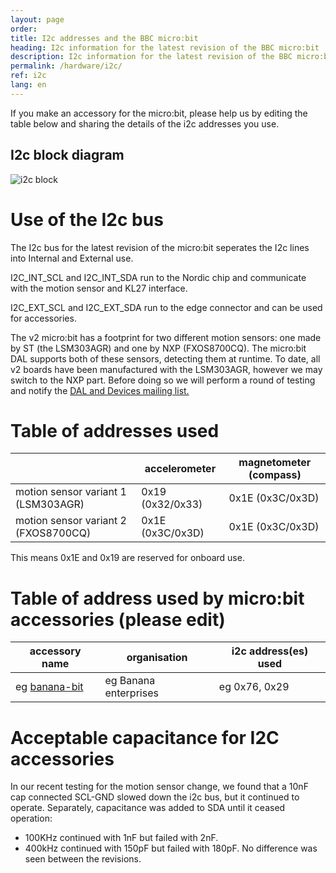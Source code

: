 ```yaml
---
layout: page
order:
title: I2c addresses and the BBC micro:bit
heading: I2c information for the latest revision of the BBC micro:bit
description: I2c information for the latest revision of the BBC micro:bit
permalink: /hardware/i2c/
ref: i2c
lang: en
---
```


If you make an accessory for the micro:bit, please help us by editing the table below and sharing the details of the i2c addresses you use.

## I2c block diagram
![i2c block](/docs/hardware/assets/i2c-block.svg)

# Use of the  I2c bus

The I2c bus for the latest revision of the micro:bit seperates the I2c lines into Internal and External use. 

I2C_INT_SCL and I2C_INT_SDA run to the Nordic chip and communicate with the motion sensor and KL27 interface.

I2C_EXT_SCL and I2C_EXT_SDA run to the edge connector and can be used for accessories.

The v2 micro:bit has a footprint for two different motion sensors: one made by ST (the LSM303AGR) and one by NXP (FXOS8700CQ). The micro:bit DAL supports both of these sensors, detecting them at runtime. To date, all v2 boards have been manufactured with the LSM303AGR, however we may switch to the NXP part. Before doing so we will perform a round of testing and notify the [DAL and Devices mailing list.](http://eepurl.com/dyRx-v)

# Table of addresses used

|                     | accelerometer    | magnetometer (compass) |
|---------------------|------------------|------------------------|
| motion sensor variant 1 (LSM303AGR) | 0x19 (0x32/0x33) | 0x1E (0x3C/0x3D)  |
| motion sensor variant 2 (FXOS8700CQ) | 0x1E (0x3C/0x3D) | 0x1E (0x3C/0x3D) |

This means 0x1E and 0x19 are reserved for onboard use.

# Table of address used by micro:bit accessories (please edit)

| accessory name | organisation | i2c address(es) used | 
|----------------|--------------|-----------------------|
| eg [banana-bit]()|eg Banana enterprises | eg 0x76, 0x29 |


# Acceptable capacitance for I2C accessories

In our recent testing for the motion sensor change, we found that a 10nF cap connected SCL-GND slowed down the i2c bus, but it continued to operate. Separately, capacitance was added to SDA until it ceased operation:
- 100KHz continued with 1nF but failed with 2nF.
- 400kHz continued with 150pF but failed with 180pF.
No difference was seen between the revisions.
